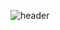 ![header](https://capsule-render.vercel.app/api?type=slice&color=green&height=300&section=header&text=JIWON-PARK&fontSize=90)
